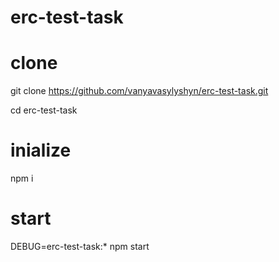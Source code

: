 # erc-test-task

# clone
git clone https://github.com/vanyavasylyshyn/erc-test-task.git

cd erc-test-task

# inialize
npm i

# start
DEBUG=erc-test-task:* npm start
